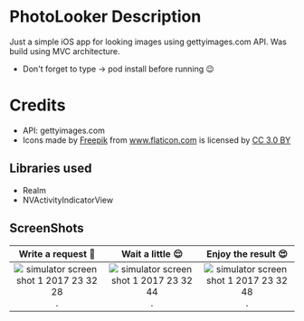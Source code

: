 # PhotoLooker Description
Just a simple iOS app for looking images using gettyimages.com API.
Was build using MVC architecture.
* Don't forget to type -> pod install before running 😉
# Credits
* API: gettyimages.com
* Icons made by <a href="http://www.freepik.com" title="Freepik">Freepik</a> from <a href="https://www.flaticon.com/" title="Flaticon">www.flaticon.com</a> is licensed by <a href="http://creativecommons.org/licenses/by/3.0/" title="Creative Commons BY 3.0" target="_blank">CC 3.0 BY</a></div>
## Libraries used
- Realm
- NVActivityIndicatorView

## ScreenShots
Write a request  🤔        |  Wait a little 😌        |  Enjoy the result 😍
:-------------------------:|:-------------------------:|:-------------------------:
![simulator screen shot 1 2017 23 32 28](https://user-images.githubusercontent.com/16256553/31058723-03a5d89c-a701-11e7-9181-e9fb2ccb2c45.png).|![simulator screen shot 1 2017 23 32 44](https://user-images.githubusercontent.com/16256553/31058739-391ee392-a701-11e7-914e-9cc1cee88c5d.png).|![simulator screen shot 1 2017 23 32 48](https://user-images.githubusercontent.com/16256553/31058740-3b083442-a701-11e7-8d66-86271526c584.png).






